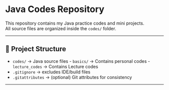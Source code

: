 # Java Codes Repository

This repository contains my Java practice codes and mini projects.  
All source files are organized inside the `codes/` folder.

---

## 📂 Project Structure
- `codes/` → Java source files
      - `basics/` → Contains personal codes
      - `lecture_codes` → Contains Lecture codes
- `.gitignore` → excludes IDE/build files  
- `.gitattributes` → (optional) Git attributes for consistency  

---
